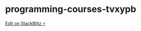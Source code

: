 # programming-courses-tvxypb

[Edit on StackBlitz ⚡️](https://stackblitz.com/edit/programming-courses-tvxypb)